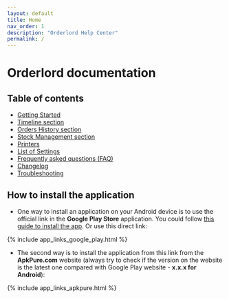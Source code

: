 ```yaml
---
layout: default
title: Home
nav_order: 1
description: "Orderlord Help Center"
permalink: /
---
```


# Orderlord documentation

## Table of contents
- [Getting Started](getting-started)
- [Timeline section](timeline-section)
- [Orders History section](orders-history-section)
- [Stock Management section](stock-management-section)
- [Printers](printers)
- [List of Settings](list-of-settings)
- [Frequently asked questions (FAQ)](frequently-asked-questions-faq)
- [Changelog](changelog)
- [Troubleshooting](troubleshooting)

## How to install the application
- One way to install an application on your Android device is to use the official link in the **Google Play Store** application. You could follow [this guide to install the app](getting-started/how-to-install-the-application). Or use this direct link:

{% include app_links_google_play.html %}

- The second way is to install the application from this link from the **ApkPure.com** website (always try to check if the version on the website is the latest one compared with Google Play website - **<span class="text-green-100">x.x.x</span> for Android**):

{% include app_links_apkpure.html %}